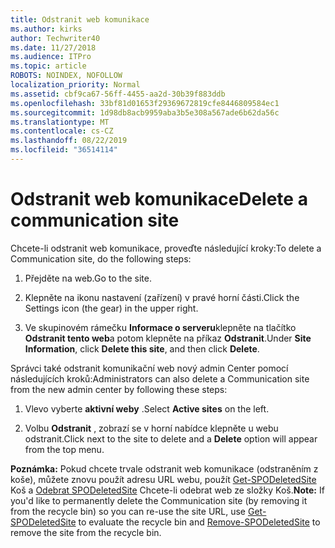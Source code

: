 ```yaml
---
title: Odstranit web komunikace
ms.author: kirks
author: Techwriter40
ms.date: 11/27/2018
ms.audience: ITPro
ms.topic: article
ROBOTS: NOINDEX, NOFOLLOW
localization_priority: Normal
ms.assetid: cbf9ca67-56ff-4455-aa2d-30b39f883ddb
ms.openlocfilehash: 33bf81d01653f29369672819cfe8446809584ec1
ms.sourcegitcommit: 1d98db8acb9959aba3b5e308a567ade6b62da56c
ms.translationtype: MT
ms.contentlocale: cs-CZ
ms.lasthandoff: 08/22/2019
ms.locfileid: "36514114"
---
```

# <a name="delete-a-communication-site"></a><span data-ttu-id="1fd46-102">Odstranit web komunikace</span><span class="sxs-lookup"><span data-stu-id="1fd46-102">Delete a communication site</span></span>

<span data-ttu-id="1fd46-103">Chcete-li odstranit web komunikace, proveďte následující kroky:</span><span class="sxs-lookup"><span data-stu-id="1fd46-103">To delete a Communication site, do the following steps:</span></span> 
  
1. <span data-ttu-id="1fd46-104">Přejděte na web.</span><span class="sxs-lookup"><span data-stu-id="1fd46-104">Go to the site.</span></span> 
  
2. <span data-ttu-id="1fd46-105">Klepněte na ikonu nastavení (zařízení) v pravé horní části.</span><span class="sxs-lookup"><span data-stu-id="1fd46-105">Click the Settings icon (the gear) in the upper right.</span></span> 
  
3. <span data-ttu-id="1fd46-106">Ve skupinovém rámečku **Informace o serveru**klepněte na tlačítko **Odstranit tento web**a potom klepněte na příkaz **Odstranit**.</span><span class="sxs-lookup"><span data-stu-id="1fd46-106">Under **Site Information**, click **Delete this site**, and then click **Delete**.</span></span> 
  
<span data-ttu-id="1fd46-107">Správci také odstranit komunikační web nový admin Center pomocí následujících kroků:</span><span class="sxs-lookup"><span data-stu-id="1fd46-107">Administrators can also delete a Communication site from the new admin center by following these steps:</span></span> 
  
1. <span data-ttu-id="1fd46-108">Vlevo vyberte **aktivní weby** .</span><span class="sxs-lookup"><span data-stu-id="1fd46-108">Select **Active sites** on the left.</span></span> 
  
2. <span data-ttu-id="1fd46-109">Volbu **Odstranit** , zobrazí se v horní nabídce klepněte u webu odstranit.</span><span class="sxs-lookup"><span data-stu-id="1fd46-109">Click next to the site to delete and a **Delete** option will appear from the top menu.</span></span> 
  
 <span data-ttu-id="1fd46-110">**Poznámka:** Pokud chcete trvale odstranit web komunikace (odstraněním z koše), můžete znovu použít adresu URL webu, použít [Get-SPODeletedSite](https://aka.ms/Get-SPODeletedSite) Koš a [Odebrat SPODeletedSite](https://aka.ms/Remove-SPODeletedSite) Chcete-li odebrat web ze složky Koš.</span><span class="sxs-lookup"><span data-stu-id="1fd46-110">**Note:** If you'd like to permanently delete the Communication site (by removing it from the recycle bin) so you can re-use the site URL, use [Get-SPODeletedSite](https://aka.ms/Get-SPODeletedSite) to evaluate the recycle bin and [Remove-SPODeletedSite](https://aka.ms/Remove-SPODeletedSite) to remove the site from the recycle bin.</span></span> 
  

